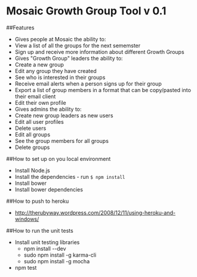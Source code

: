 # Mosaic Growth Group Tool v 0.1

##Features
* Gives people at Mosaic the ability to:
 * View a list of all the groups for the next sememster
 * Sign up and receive more information about different Growth Groups
* Gives "Growth Group" leaders the ability to:
 * Create a new group
 * Edit any group they have created
 * See who is interested in their groups
 * Receive email alerts when a person signs up for their group
 * Export a list of group members in a format that can be copy/pasted into their email client
 * Edit their own profile
* Gives admins the ability to:
 * Create new group leaders as new users
 * Edit all user profiles
 * Delete users
 * Edit all groups
 * See the group members for all groups
 * Delete groups

##How to set up on you local environment
* Install Node.js
 * Install the dependencies - run `$ npm install`
* Install bower
 * Install bower dependencies

##How to push to heroku
* http://therubyway.wordpress.com/2008/12/11/using-heroku-and-windows/

##How to run the unit tests
* Install unit testing libraries
  * npm install --dev
  * sudo npm install -g karma-cli
  * sudo npm install -g mocha
* npm test

